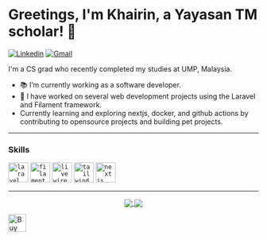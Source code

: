 <!-- Greeting -->
# Greetings, I'm Khairin, a Yayasan TM scholar! :wave:

[![Linkedin](https://img.shields.io/badge/-khairinchan-blue?style=flat&logo=Linkedin&logoColor=white)](https://www.linkedin.com/in/khairin-chan-35040b187/)
[![Gmail](https://img.shields.io/badge/-khairin13chan@gmail.com-c14438?style=flat&logo=Gmail&logoColor=white)](mailto:khairin13chan@gmail.com)

<!--Introduction -->
I'm a CS grad who recently completed my studies at UMP, Malaysia.

- 📚 I’m currently working as a software developer.
- 🐝 I have worked on several web development projects using the Laravel and Filament framework.
- Currently learning and exploring nextjs, docker, and github actions by contributing to opensource projects and building pet projects.

---

### Skills
<code><a href="https://laravel.com/"><img height="40" src="https://laravel.com/img/logomark.min.svg" alt="laravel logo" /></a></code>
<code><a href="https://filamentphp.com/"><img height="40" src="https://avatars.githubusercontent.com/u/64450473?s=200&v=4" alt="filament logo" /></a></code>
<code><a href="https://laravel-livewire.com/"><img height="40" src="https://laravelnews.s3.amazonaws.com/images/laravel-livewire.png?w=1366&h=692.22972972973&q=90&auto=format&fit=crop" alt="livewire logo" /></a></code>
<code><a href="https://tailwindcss.com/"><img height="40" src="https://upload.wikimedia.org/wikipedia/commons/thumb/d/d5/Tailwind_CSS_Logo.svg/2048px-Tailwind_CSS_Logo.svg.png" alt="tailwind logo" /></a></code>
<code><a href="https://nextjs.org/"><img height="40" src="https://www.svgrepo.com/show/354113/nextjs-icon.svg" alt="nextjs logo" /></a></code>

---
  
<div align="center"> 
  <a href="">
    <img align="center" src="https://github-readme-stats-sigma-five.vercel.app/api?username=khrnchn&show_icons=true&include_all_commits=true&count_private=true&theme=react&line_height=40" />
  </a>
  <a href="">
    <img align="center" src="https://github-readme-stats.vercel.app/api/top-langs/?username=khrnchn&theme=react&line_height=40&hide=css"/>
  </a>
</div>

<a href='https://www.buymeacoffee.com/khairin' target='_blank'><img height='36' style='border:0px;height:36px;' src='https://cdn.ko-fi.com/cdn/kofi1.png?v=3' border='0' alt='Buy Me a Coffee' /></a>


